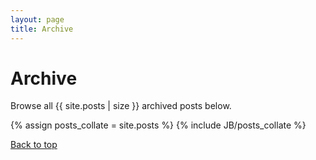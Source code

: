 ```yaml
---
layout: page
title: Archive
---
```

# Archive #
Browse all {{ site.posts | size }} archived posts below.
<p>
{% assign posts_collate = site.posts %}
{% include JB/posts_collate %}
</p>

<a href="#">Back to top</a>